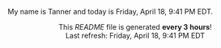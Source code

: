 My name is Tanner and today is Friday, April 18, 9:41 PM EDT.

<p align="center">This <i>README</i> file is generated <b>every 3 hours</b>!</br>Last refresh: Friday, April 18, 9:41 PM EDT<br /></p>
